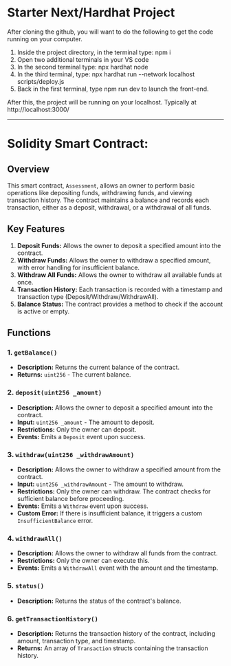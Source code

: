 # Starter Next/Hardhat Project

After cloning the github, you will want to do the following to get the code running on your computer.

1. Inside the project directory, in the terminal type: npm i
2. Open two additional terminals in your VS code
3. In the second terminal type: npx hardhat node
4. In the third terminal, type: npx hardhat run --network localhost scripts/deploy.js
5. Back in the first terminal, type npm run dev to launch the front-end.

After this, the project will be running on your localhost. 
Typically at http://localhost:3000/


---

# Solidity Smart Contract:

## Overview
This smart contract, `Assessment`, allows an owner to perform basic operations like depositing funds, withdrawing funds, and viewing transaction history. The contract maintains a balance and records each transaction, either as a deposit, withdrawal, or a withdrawal of all funds.

## Key Features
1. **Deposit Funds:** Allows the owner to deposit a specified amount into the contract.
2. **Withdraw Funds:** Allows the owner to withdraw a specified amount, with error handling for insufficient balance.
3. **Withdraw All Funds:** Allows the owner to withdraw all available funds at once.
4. **Transaction History:** Each transaction is recorded with a timestamp and transaction type (Deposit/Withdraw/WithdrawAll).
5. **Balance Status:** The contract provides a method to check if the account is active or empty.

## Functions

### 1. `getBalance()`
- **Description:** Returns the current balance of the contract.
- **Returns:** `uint256` - The current balance.

### 2. `deposit(uint256 _amount)`
- **Description:** Allows the owner to deposit a specified amount into the contract.
- **Input:** `uint256 _amount` - The amount to deposit.
- **Restrictions:** Only the owner can deposit.
- **Events:** Emits a `Deposit` event upon success.

### 3. `withdraw(uint256 _withdrawAmount)`
- **Description:** Allows the owner to withdraw a specified amount from the contract.
- **Input:** `uint256 _withdrawAmount` - The amount to withdraw.
- **Restrictions:** Only the owner can withdraw. The contract checks for sufficient balance before proceeding.
- **Events:** Emits a `Withdraw` event upon success.
- **Custom Error:** If there is insufficient balance, it triggers a custom `InsufficientBalance` error.

### 4. `withdrawAll()`
- **Description:** Allows the owner to withdraw all funds from the contract.
- **Restrictions:** Only the owner can execute this.
- **Events:** Emits a `WithdrawAll` event with the amount and the timestamp.

### 5. `status()`
- **Description:** Returns the status of the contract's balance.

### 6. `getTransactionHistory()`
- **Description:** Returns the transaction history of the contract, including amount, transaction type, and timestamp.
- **Returns:** An array of `Transaction` structs containing the transaction history.


